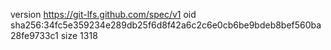 version https://git-lfs.github.com/spec/v1
oid sha256:34fc5e359234e289db25f6d8f42a6c2c6e0cb6be9bdeb8bef560ba28fe9733c1
size 1318
